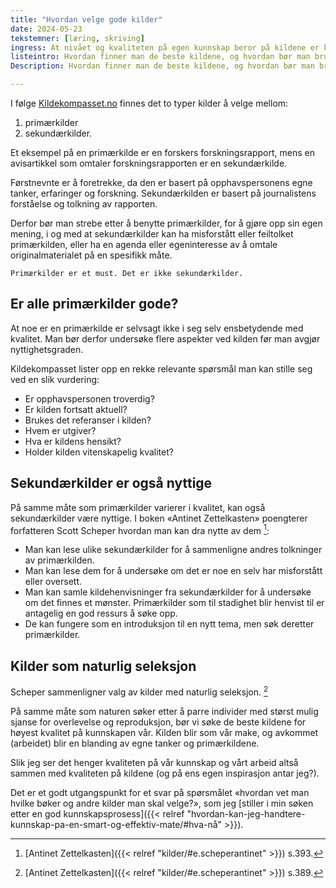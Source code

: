```yaml
---
title: "Hvordan velge gode kilder"
date: 2024-05-23
tekstemner: [læring, skriving]
ingress: At nivået og kvaliteten på egen kunnskap beror på kildene er kanskje opplagt, men hvordan finner og velger man de beste ressursene?
listeintro: Hvordan finner man de beste kildene, og hvordan bør man bruke dem?
Description: Hvordan finner man de beste kildene, og hvordan bør man bruke dem?

---
```


I følge [Kildekompasset.no](https://kildekompasset.no/) finnes det to typer kilder å velge mellom:
1. primærkilder
2. sekundærkilder.

Et eksempel på en primærkilde er en forskers forskningsrapport, mens en avisartikkel som omtaler forskningsrapporten er en sekundærkilde.

Førstnevnte er å foretrekke, da den er basert på opphavspersonens egne tanker, erfaringer og forskning. Sekundærkilden er basert på journalistens forståelse og tolkning av rapporten.

Derfor bør man strebe etter å benytte primærkilder, for å gjøre opp sin egen mening, i og med at sekundærkilder kan ha misforstått eller feiltolket primærkilden, eller ha en agenda eller egeninteresse av å omtale originalmaterialet på en spesifikk måte.

````quote {author="Scott Scheper"}
Primærkilder er et must. Det er ikke sekundærkilder.  
````

## Er alle primærkilder gode?
At noe er en primærkilde er selvsagt ikke i seg selv ensbetydende med kvalitet. Man bør derfor undersøke flere aspekter ved kilden før man avgjør nyttighetsgraden.

Kildekompasset lister opp en rekke relevante spørsmål man kan stille seg ved en slik vurdering:

* Er opphavspersonen troverdig?
* Er kilden fortsatt aktuell?
* Brukes det referanser i kilden?
* Hvem er utgiver?
* Hva er kildens hensikt?
* Holder kilden vitenskapelig kvalitet?

## Sekundærkilder er også nyttige
På samme måte som primærkilder varierer i kvalitet, kan også sekundærkilder være nyttige. I boken «Antinet Zettelkasten» poengterer forfatteren Scott Scheper hvordan man kan dra nytte av dem [^1]:

* Man kan lese ulike sekundærkilder for å sammenligne andres tolkninger av primærkilden.
* Man kan lese dem for å undersøke om det er noe en selv har misforstått eller oversett.
* Man kan samle kildehenvisninger fra sekundærkilder for å undersøke om det finnes et mønster. Primærkilder som til stadighet blir henvist til er antagelig en god ressurs å søke opp.
* De kan fungere som en introduksjon til en nytt tema, men søk deretter primærkilder.

## Kilder som naturlig seleksjon
Scheper sammenligner valg av kilder med naturlig seleksjon. [^2]

På samme måte som naturen søker etter å parre individer med størst mulig sjanse for overlevelse og reproduksjon, bør vi søke de beste kildene for høyest kvalitet på kunnskapen vår. Kilden blir som vår make, og avkommet (arbeidet) blir en blanding av egne tanker og primærkildene.

Slik jeg ser det henger kvaliteten på vår kunnskap og vårt arbeid altså sammen med kvaliteten på kildene (og på ens egen inspirasjon antar jeg?). 

Det er et godt utgangspunkt for et svar på spørsmålet «hvordan vet man hvilke bøker og andre kilder man skal velge?», som jeg [stiller i min søken etter en god kunnskapsprosess]({{< relref "hvordan-kan-jeg-handtere-kunnskap-pa-en-smart-og-effektiv-mate/#hva-nå" >}}).

[^1]: [Antinet Zettelkasten]({{< relref "kilder/#e.scheperantinet" >}}) s.393.
[^2]: [Antinet Zettelkasten]({{< relref "kilder/#e.scheperantinet" >}}) s.389.
